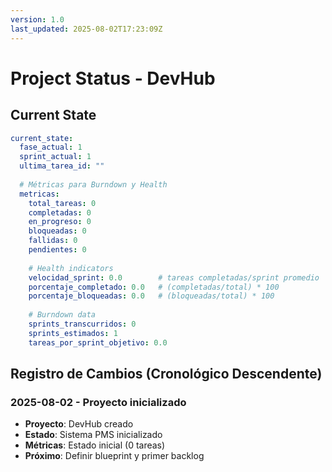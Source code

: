 ```yaml
---
version: 1.0
last_updated: 2025-08-02T17:23:09Z
---
```


# Project Status - DevHub

## Current State

```yaml
current_state:
  fase_actual: 1
  sprint_actual: 1
  ultima_tarea_id: ""
  
  # Métricas para Burndown y Health
  metricas:
    total_tareas: 0
    completadas: 0
    en_progreso: 0
    bloqueadas: 0
    fallidas: 0
    pendientes: 0
    
    # Health indicators
    velocidad_sprint: 0.0        # tareas completadas/sprint promedio
    porcentaje_completado: 0.0   # (completadas/total) * 100
    porcentaje_bloqueadas: 0.0   # (bloqueadas/total) * 100
    
    # Burndown data
    sprints_transcurridos: 0
    sprints_estimados: 1
    tareas_por_sprint_objetivo: 0.0
```

## Registro de Cambios (Cronológico Descendente)

### 2025-08-02 - Proyecto inicializado
- **Proyecto**: DevHub creado
- **Estado**: Sistema PMS inicializado
- **Métricas**: Estado inicial (0 tareas)
- **Próximo**: Definir blueprint y primer backlog
